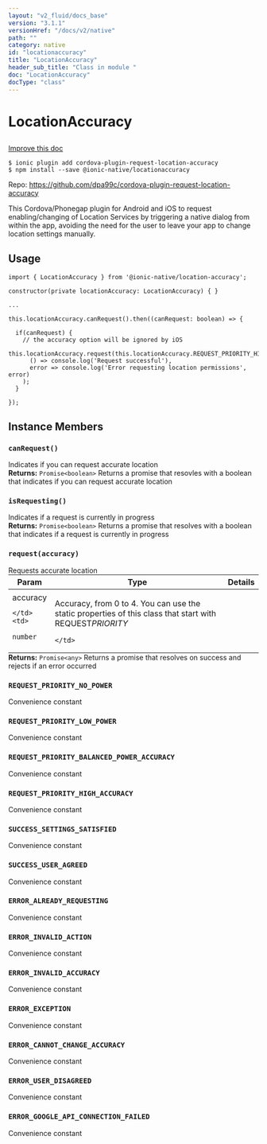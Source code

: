 ```yaml
---
layout: "v2_fluid/docs_base"
version: "3.1.1"
versionHref: "/docs/v2/native"
path: ""
category: native
id: "locationaccuracy"
title: "LocationAccuracy"
header_sub_title: "Class in module "
doc: "LocationAccuracy"
docType: "class"
---
```








<h1 class="api-title">
  
  LocationAccuracy
  

  

  </h1>

<a class="improve-v2-docs" href="http://github.com/driftyco/ionic-native/edit/master/src/@ionic-native/plugins/location-accuracy/index.ts#L1">
  Improve this doc
</a>



<!-- decorators -->





<pre><code>$ ionic plugin add cordova-plugin-request-location-accuracy
$ npm install --save @ionic-native/locationaccuracy
</code></pre>
<p>Repo:
  <a href="https://github.com/dpa99c/cordova-plugin-request-location-accuracy">
    https://github.com/dpa99c/cordova-plugin-request-location-accuracy
  </a>
</p>

<!-- description -->

<p>This Cordova/Phonegap plugin for Android and iOS to request enabling/changing of Location Services by triggering a native dialog from within the app, avoiding the need for the user to leave your app to change location settings manually.</p>



<!-- if doc.decorators -->

<!-- @usage tag -->

<h2>Usage</h2>

<pre><code>import { LocationAccuracy } from &#39;@ionic-native/location-accuracy&#39;;

constructor(private locationAccuracy: LocationAccuracy) { }

...

this.locationAccuracy.canRequest().then((canRequest: boolean) =&gt; {

  if(canRequest) {
    // the accuracy option will be ignored by iOS
    this.locationAccuracy.request(this.locationAccuracy.REQUEST_PRIORITY_HIGH_ACCURACY).then(
      () =&gt; console.log(&#39;Request successful&#39;),
      error =&gt; console.log(&#39;Error requesting location permissions&#39;, error)
    );
  }

});
</code></pre>




<!-- @property tags -->




<!-- methods on the class -->

<h2>Instance Members</h2>
<div id="canRequest"></div>
<h3>
  <code>canRequest()</code>
  

</h3>
Indicates if you can request accurate location


<div class="return-value" markdown="1">
  <i class="icon ion-arrow-return-left"></i>
  <b>Returns:</b> 
<code>Promise&lt;boolean&gt;</code> Returns a promise that resovles with a boolean that indicates if you can request accurate location
</div><div id="isRequesting"></div>
<h3>
  <code>isRequesting()</code>
  

</h3>
Indicates if a request is currently in progress


<div class="return-value" markdown="1">
  <i class="icon ion-arrow-return-left"></i>
  <b>Returns:</b> 
<code>Promise&lt;boolean&gt;</code> Returns a promise that resolves with a boolean that indicates if a request is currently in progress
</div><div id="request"></div>
<h3>
  <code>request(accuracy)</code>
  

</h3>
Requests accurate location
<table class="table param-table" style="margin:0;">
  <thead>
  <tr>
    <th>Param</th>
    <th>Type</th>
    <th>Details</th>
  </tr>
  </thead>
  <tbody>
  
  <tr>
    <td>
      accuracy
      
    </td>
    <td>
      
<code>number</code>
    </td>
    <td>
      <p>Accuracy, from 0 to 4. You can use the static properties of this class that start with REQUEST<em>PRIORITY</em></p>

      
      
    </td>
  </tr>
  
  </tbody>
</table>

<div class="return-value" markdown="1">
  <i class="icon ion-arrow-return-left"></i>
  <b>Returns:</b> 
<code>Promise&lt;any&gt;</code> Returns a promise that resolves on success and rejects if an error occurred
</div><div id="REQUEST_PRIORITY_NO_POWER"></div>
<h3>
  <code>REQUEST_PRIORITY_NO_POWER</code>
  

</h3>
Convenience constant


<div id="REQUEST_PRIORITY_LOW_POWER"></div>
<h3>
  <code>REQUEST_PRIORITY_LOW_POWER</code>
  

</h3>
Convenience constant


<div id="REQUEST_PRIORITY_BALANCED_POWER_ACCURACY"></div>
<h3>
  <code>REQUEST_PRIORITY_BALANCED_POWER_ACCURACY</code>
  

</h3>
Convenience constant


<div id="REQUEST_PRIORITY_HIGH_ACCURACY"></div>
<h3>
  <code>REQUEST_PRIORITY_HIGH_ACCURACY</code>
  

</h3>
Convenience constant


<div id="SUCCESS_SETTINGS_SATISFIED"></div>
<h3>
  <code>SUCCESS_SETTINGS_SATISFIED</code>
  

</h3>
Convenience constant


<div id="SUCCESS_USER_AGREED"></div>
<h3>
  <code>SUCCESS_USER_AGREED</code>
  

</h3>
Convenience constant


<div id="ERROR_ALREADY_REQUESTING"></div>
<h3>
  <code>ERROR_ALREADY_REQUESTING</code>
  

</h3>
Convenience constant


<div id="ERROR_INVALID_ACTION"></div>
<h3>
  <code>ERROR_INVALID_ACTION</code>
  

</h3>
Convenience constant


<div id="ERROR_INVALID_ACCURACY"></div>
<h3>
  <code>ERROR_INVALID_ACCURACY</code>
  

</h3>
Convenience constant


<div id="ERROR_EXCEPTION"></div>
<h3>
  <code>ERROR_EXCEPTION</code>
  

</h3>
Convenience constant


<div id="ERROR_CANNOT_CHANGE_ACCURACY"></div>
<h3>
  <code>ERROR_CANNOT_CHANGE_ACCURACY</code>
  

</h3>
Convenience constant


<div id="ERROR_USER_DISAGREED"></div>
<h3>
  <code>ERROR_USER_DISAGREED</code>
  

</h3>
Convenience constant


<div id="ERROR_GOOGLE_API_CONNECTION_FAILED"></div>
<h3>
  <code>ERROR_GOOGLE_API_CONNECTION_FAILED</code>
  

</h3>
Convenience constant






<!-- other classes -->

<!-- end other classes -->

<!-- interfaces -->

<!-- end interfaces -->

<!-- related link --><!-- end content block -->


<!-- end body block -->

